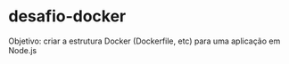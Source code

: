 # desafio-docker
Objetivo: criar a estrutura Docker (Dockerfile, etc) para uma aplicação em Node.js

